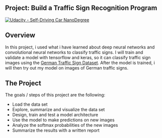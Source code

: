 ## Project: Build a Traffic Sign Recognition Program
[![Udacity - Self-Driving Car NanoDegree](https://s3.amazonaws.com/udacity-sdc/github/shield-carnd.svg)](http://www.udacity.com/drive)

Overview
---
In this project, i used what i have learned about deep neural networks and convolutional neural networks to classify traffic signs. I will train and validate a model with tensorflow and keras, so it can classify traffic sign images using the [German Traffic Sign Dataset](http://benchmark.ini.rub.de/?section=gtsrb&subsection=dataset). After the model is trained, i will then try out my model on images of German traffic signs.

The Project
---
The goals / steps of this project are the following:
* Load the data set
* Explore, summarize and visualize the data set
* Design, train and test a model architecture
* Use the model to make predictions on new images
* Analyze the softmax probabilities of the new images
* Summarize the results with a written report



